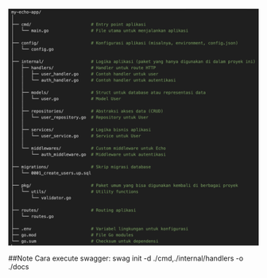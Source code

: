 ![alt text](/structure.png "structure")

##Note
Cara execute swagger:
swag init -d ./cmd,./internal/handlers -o ./docs